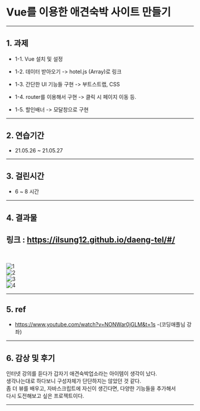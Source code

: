 # Vue를 이용한 애견숙박 사이트 만들기
---

## 1. 과제

  * 1-1. Vue 설치 및 설정

  * 1-2. 데이터 받아오기 -> hotel.js (Array)로 링크

  * 1-3. 간단한 UI 기능들 구현 -> 부트스트랩, CSS

  * 1-4. router를 이용해서 구현 -> 클릭 시 페이지 이동 등.

  * 1-5. 할인배너 -> 모달창으로 구현
 
 
---

## 2. 연습기간

  * 21.05.26 ~ 21.05.27

---

## 3. 걸린시간

 * 6 ~ 8 시간

---

## 4. 결과물

## 링크 : https://ilsung12.github.io/daeng-tel/#/
<br>

![1](https://user-images.githubusercontent.com/75682926/119949826-3ac72100-bfd5-11eb-9422-4c7f7266c429.JPG)<br>
![2](https://user-images.githubusercontent.com/75682926/119949831-3b5fb780-bfd5-11eb-912d-4c78cb33d577.JPG)<br>
![3](https://user-images.githubusercontent.com/75682926/119949834-3bf84e00-bfd5-11eb-8223-386e37f92b1a.JPG)<br>
![4](https://user-images.githubusercontent.com/75682926/119949836-3bf84e00-bfd5-11eb-8ecf-844e0dc59df1.JPG)<br>



 ---

## 5. ref
 - https://www.youtube.com/watch?v=NONWar0jGLM&t=1s
 -(코딩애플님 강좌)


--- 

## 6. 감상 및 후기
 인터넷 강의를 듣다가 갑자기 애견숙박업소라는 아이템이 생각이 났다.<br>
 생각나는대로 하다보니 구성자체가 단단하지는 않았던 것 같다.<br>
 좀 더 뷰를 배우고, 자바스크립트에 자신이 생긴다면, 다양한 기능들을 추가해서<br>
 다시 도전해보고 싶은 프로젝트이다.

---
 
<br>
 
 


